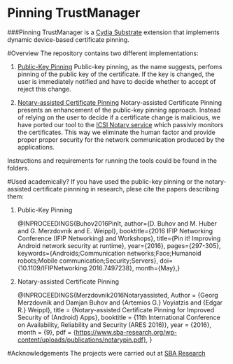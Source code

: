 # Pinning TrustManager

###Pinning TrustManager is a [Cydia Substrate](http://www.cydiasubstrate.com) extension that implements dynamic device-based certificate pinning.

#Overview
The repository contains two different implementations:

1. [Public-Key Pinning](https://github.com/dbuhov/pinningTrustManager/tree/master/publicKeyPinning)
	Public-key pinning, as the name suggests, perfoms pinning of the public key of the certificate. If the key is changed, the user is immediately notified and have to decide whether to accept of reject this change.

2. [Notary-assisted Certificate Pinning](https://github.com/dbuhov/pinningTrustManager/tree/master/notaryAssistedPinning)
	Notary-assisted Certificate Pinning presents an enhancement of the public-key pinning approach. Instead of relying on the user to decide if a certificate change is malicious, we have ported our tool to the [ICSI Notary service](https://notary.icsi.berkeley.edu) which passivly monitors the certificates. This way we eliminate the human factor and provide proper proper security for the network communication produced by the applications.

Instructions and requirements for running the tools could be found in the folders.

#Used academically?
If you have used the public-key pinning or the notary-assisted certificate pinnning in research, plese cite the papers describing them:

1. Public-Key Pinning

	@INPROCEEDINGS{Buhov2016PinIt, 
	author={D. Buhov and M. Huber and G. Merzdovnik and E. Weippl},
	booktitle={2016 IFIP Networking Conference (IFIP Networking) and Workshops},
	title={Pin it! Improving Android network security at runtime},
	year={2016},
	pages={297-305},
	keywords={Androids;Communication networks;Face;Humanoid robots;Mobile communication;Security;Servers},
	doi={10.1109/IFIPNetworking.2016.7497238},
	month={May},}

2. Notary-assisted Certificate Pinning

	@INPROCEEDINGS{Merzdovnik2016Notaryassisted,
	  Author = {Georg Merzdovnik and Damjan Buhov and {Artemios G.} Voyiatzis and {Edgar R.} Weippl},
	  title = {Notary-assisted Certificate Pinning for Improved Security of (Android) Apps},
	  booktitle = {11th International Conference on Availability, Reliability and Security (ARES 2016)},
	  year = {2016},
	  month = {9},
	  pdf = {https://www.sba-research.org/wp-content/uploads/publications/notarypin.pdf},
	  }

#Acknowledgements
The projects were carried out at [SBA Research](https://www.sba-research.org)
